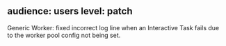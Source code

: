 audience: users
level: patch
---
Generic Worker: fixed incorrect log line when an Interactive Task fails due to the worker pool config not being set.
